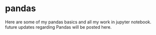 # pandas
Here are some of my pandas basics and all my work in jupyter notebook.
future updates regarding Pandas will be posted here.
